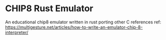# CHIP8 Rust Emulator

An educational chip8 emulator written in rust porting other C references
ref: https://multigesture.net/articles/how-to-write-an-emulator-chip-8-interpreter/
